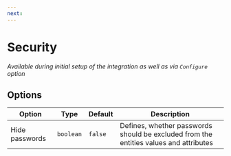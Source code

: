 ```yaml
---
next: 
---
```


# Security

*Available during initial setup of the integration as well as via `Configure` option*

## Options

|        Option|     Type|Default|                                                                          Description|
|--------------|---------|-------|-------------------------------------------------------------------------------------|
|Hide passwords|`boolean`|`false`|Defines, whether passwords should be excluded from the entities values and attributes|
